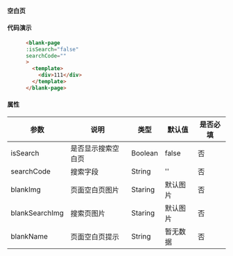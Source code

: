 

#### 空白页

<ClientOnly>
  <componentsMobile-blankPage-demo />
</ClientOnly>

#### 代码演示


``` html
      <blank-page
      :isSearch="false"
      searchCode=""
      >
        <template>
          <div>111</div>
        </template>
      </blank-page>
```
<!-- ## 空白页BlankPage.vue -->


#### 属性

|参数|说明|类型|默认值|是否必填|
| ------- | ---------------- | ----- | ----- | ------------------------------------------------------- |
|isSearch|是否显示搜索空白页|Boolean|false|否|
|searchCode|搜索字段|String|''|否|
|blankImg|页面空白页图片|Staring|默认图片|否|
|blankSearchImg|搜索页图片|Staring|默认图片|否|
|blankName|页面空白页提示|String|暂无数据|否|
